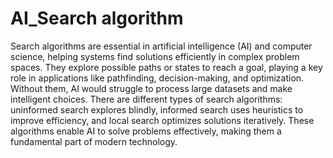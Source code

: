 # AI_Search algorithm
Search algorithms are essential in artificial intelligence (AI) and computer science, helping systems find solutions efficiently in complex problem spaces. They explore possible paths or states to reach a goal, playing a key role in applications like pathfinding, decision-making, and optimization. Without them, AI would struggle to process large datasets and make intelligent choices. There are different types of search algorithms: uninformed search explores blindly, informed search uses heuristics to improve efficiency, and local search optimizes solutions iteratively. These algorithms enable AI to solve problems effectively, making them a fundamental part of modern technology.
